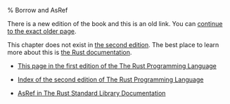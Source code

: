 % Borrow and AsRef

There is a new edition of the book and this is an old link.
You can [continue to the exact older page][1].

This chapter does not exist in [the second edition][2].
The best place to learn more about this is [the Rust documentation][3].

* [This page in the first edition of the The Rust Programming Language][1]

* [Index of the second edition of The Rust Programming Language][2]

* [AsRef in The Rust Standard Library Documentation][3]


[1]: first-edition/borrow-and-asref.html
[2]: second-edition/index.html
[3]: ../std/convert/trait.AsRef.html
